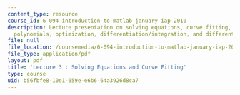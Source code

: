 ```yaml
---
content_type: resource
course_id: 6-094-introduction-to-matlab-january-iap-2010
description: Lecture presentation on solving equations, curve fitting, linear algebra,
  polynomials, optimization, differentiation/integration, and differential equations.
file: null
file_location: /coursemedia/6-094-introduction-to-matlab-january-iap-2010/b56fbfe810e1659ee6b664a3926d8ca7_MIT6_094IAP10_lec03.pdf
file_type: application/pdf
layout: pdf
title: 'Lecture 3 : Solving Equations and Curve Fitting'
type: course
uid: b56fbfe8-10e1-659e-e6b6-64a3926d8ca7
---
```

